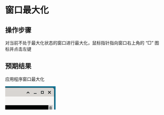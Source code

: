 # 窗口最大化

## 操作步骤

对当前不处于最大化状态的窗口进行最大化，鼠标指针指向窗口右上角的 “□” 图标并点击左键

## 预期结果

应用程序窗口最大化

![窗口最大化.png](./img/窗口最大化.png)
